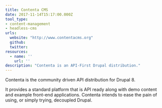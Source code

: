 ```yaml
---
title: Contenta CMS
date: 2017-11-14T15:17:00.000Z
tool_type:
- content-management
- headless-cms
urls:
  website: "http://www.contentacms.org"
  github:
  twitter:
resources:
  - name: ''
    url: ''
description: "Contenta is an API-First Drupal distribution."
---
```

Contenta is the community driven API distribution for Drupal 8.

It provides a standard platform that is API ready along with demo content and example front-end applications. Contenta intends to ease the pain of using, or simply trying, decoupled Drupal.
